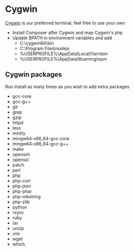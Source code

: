 # Cygwin

 [Cygwin](https://www.cygwin.com) is our preferred terminal, feel free to use your own

 - Install Composer after Cygwin and map Cygwin's php
 - Update $PATH in environment variables and add
   - C:\cygwin64\bin
   - C:\Program Files\nodejs
   - %USERPROFILE%\AppData\Local\Yarn\bin
   - %USERPROFILE%\AppData\Roaming\npm

## Cygwin packages
Run install as many times as you wish to add extra packages

 - gcc-core  
 - gcc-g++  
 - git  
 - grep  
 - gzip  
 - httpd  
 - less  
 - mintty
 - mingw64-x86_64-gcc-core
 - mingw64-x86_64-gcc-g++  
 - make
 - openssh  
 - openssl  
 - patch
 - perl  
 - php  
 - php-curl
 - php-json
 - php-phar
 - php-mbstring
 - php-zlib 
 - python  
 - rsync  
 - ruby  
 - tar  
 - unzip  
 - vim  
 - wget  
 - which  

